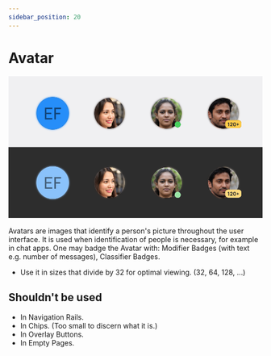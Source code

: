 ```yaml
---
sidebar_position: 20
---
```


# Avatar

![](/assets/avatar.png)

Avatars are images that identify a person's picture throughout the user interface. It is used when identification of people is necessary, for example in chat apps.
One may badge the Avatar with: Modifier Badges (with text e.g. number of messages), Classifier Badges.

- Use it in sizes that divide by 32 for optimal viewing. (32, 64, 128, …)

## Shouldn't be used

- In Navigation Rails.
- In Chips. (Too small to discern what it is.)
- In Overlay Buttons.
- In Empty Pages.
